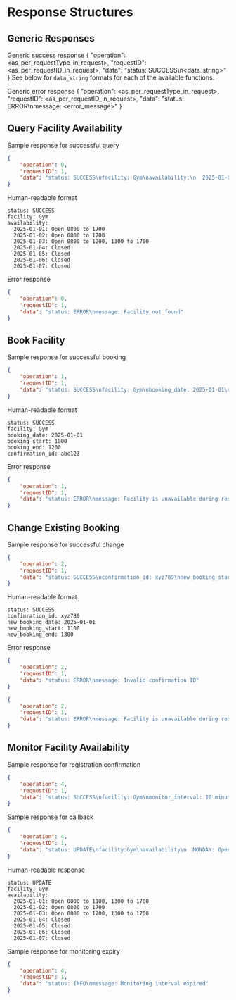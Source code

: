# Response Structures
## Generic Responses

Generic success response
{
  "operation": <as_per_requestType_in_request>,
  "requestID": <as_per_requestID_in_request>,
  "data": "status: SUCCESS\n<data_string>"
}
See below for `data_string` formats for each of the available functions.

Generic error response
{
  "operation": <as_per_requestType_in_request>,
  "requestID": <as_per_requestID_in_request>,
  "data": "status: ERROR\nmessage: <error_message>"
}

## Query Facility Availability

Sample response for successful query
```json
{
	"operation": 0,
	"requestID": 1,
	"data": "status: SUCCESS\nfacility: Gym\navailability:\n  2025-01-01: Open 0800 to 1700\n  2025-01-02: Open 0800 to 1700\n  2025-01-03: Open 0800 to 1200, 1300 to 1700\n  2025-01-04: Closed\n  2025-01-05: Closed\n  2025-01-06: Closed\n  2025-01-07: Closed"
}
```

Human-readable format
```
status: SUCCESS
facility: Gym
availability:
  2025-01-01: Open 0800 to 1700
  2025-01-02: Open 0800 to 1700
  2025-01-03: Open 0800 to 1200, 1300 to 1700
  2025-01-04: Closed
  2025-01-05: Closed
  2025-01-06: Closed
  2025-01-07: Closed
```

Error response
```json
{
	"operation": 0,
	"requestID": 1,
	"data": "status: ERROR\nmessage: Facility not found"
}
```

## Book Facility

Sample response for successful booking
```json
{
	"operation": 1,
	"requestID": 1,
	"data": "status: SUCCESS\nfacility: Gym\nbooking_date: 2025-01-01\nbooking_start: 1000\nbooking_end: 1200\nconfirmation_id: abc123"
}
```

Human-readable format
```
status: SUCCESS
facility: Gym
booking_date: 2025-01-01
booking_start: 1000
booking_end: 1200
confirmation_id: abc123
```

Error response
```json
{
	"operation": 1,
	"requestID": 1,
	"data": "status: ERROR\nmessage: Facility is unavailable during requested period."
}
```

## Change Existing Booking

Sample response for successful change
```json
{
	"operation": 2,
	"requestID": 1,
	"data": "status: SUCCESS\nconfirmation_id: xyz789\nnew_booking_start: 1100\nnew_booking_end: 1300"
}
```

Human-readable format
```
status: SUCCESS
confimration_id: xyz789
new_booking_date: 2025-01-01
new_booking_start: 1100
new_booking_end: 1300
```

Error response
```json
{
	"operation": 2,
	"requestID": 1,
	"data": "status: ERROR\nmessage: Invalid confirmation ID"
}
```

```json
{
	"operation": 2,
	"requestID": 1,
	"data": "status: ERROR\nmessage: Facility is unavailable during requested period"
}
```
## Monitor Facility Availability

Sample response for registration confirmation
```json
{
	"operation": 4,
	"requestID": 1,
	"data": "status: SUCCESS\nfacility: Gym\nmonitor_interval: 10 minutes\nmessage: Monitoring started"
}
```

Sample response for callback
```json
{
	"operation": 4,
	"requestID": 1,
	"data": "status: UPDATE\nfacility:Gym\navailability\n  MONDAY: Open 0800 to 1100, 1300 to 1700\n  TUESDAY: Open 0800 to 1700\n  WEDNESDAY: Open 0800 to 1200, 1300 to 1700\n  THURSDAY: Closed\n  FRIDAY: Closed\n  SATURDAY: Closed\n  SUNDAY: Closed"
}
```

Human-readable response
```
status: UPDATE
facility: Gym
availability:
  2025-01-01: Open 0800 to 1100, 1300 to 1700
  2025-01-02: Open 0800 to 1700
  2025-01-03: Open 0800 to 1200, 1300 to 1700
  2025-01-04: Closed
  2025-01-05: Closed
  2025-01-06: Closed
  2025-01-07: Closed
```

Sample response for monitoring expiry
```json
{
	"operation": 4,
	"requestID": 1,
	"data": "status: INFO\nmessage: Monitoring interval expired"
}
```
